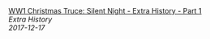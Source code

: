 <!--2024-07-21 00:21:39-->
<div class="yb">
  <a class="nodecor" href="/posts.html?istoriya/ww1_christmas_truce_silent_night_-_extra_history_-_part_1">
    <img class="preview" data-videoid="WUlPNWDvk-c" src="https://i.ytimg.com/vi/WUlPNWDvk-c/hqdefault.jpg" align="middle" alt="">
  </a>
  <div class="inlbl text">
    <a class="nodecor" href="/posts.html?istoriya/ww1_christmas_truce_silent_night_-_extra_history_-_part_1">WW1 Christmas Truce: Silent Night - Extra History - Part 1</a><br>
    <i class="smaller2">Extra History</i><br>
    <i class="smaller3">2017-12-17</i>
  </div>
</div>
